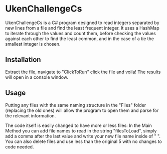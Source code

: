 # UkenChallengeCs

UkenChallengeCs is a C# program designed to read integers separated by new lines from a file and find the least frequent integer. It uses a HashMap to iterate through the values and count them, before checking the values against each other to find the least common, and in the case of a tie the smallest integer is chosen.

## Installation

Extract the file, navigate to "ClickToRun" click the file and voila! The results will open in a console window.

## Usage

Putting any files with the same naming structure in the "Files" folder (replacing the old ones) will allow the program to open them and parse for the relevant information. 

The code itself is easily changed to have more or less files: In the Main Method you can add file names to read in the string "filesToLoad", simply add a comma after the last value and write your new file name inside of " ". You can also delete files and use less than the original  5 with no changes to code needed.
